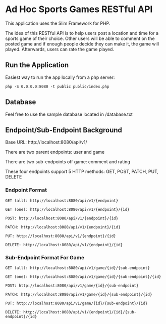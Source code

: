 # Ad Hoc Sports Games RESTful API

This application uses the Slim Framework for PHP.

The idea of this RESTful API is to help users post a location and time for a sports game of their choice.  Other users will be able to comment on the posted game and if enough people decide they can make it, the game will played.  Afterwards, users can rate the game played.

## Run the Application

Easiest way to run the app locally from a php server:

    php -S 0.0.0.0:8080 -t public public/index.php
    
## Database

Feel free to use the sample database located in /database.txt

## Endpoint/Sub-Endpoint Background

Base URL: http://localhost:8080/api/v1/

There are two parent endpoints: user and game

There are two sub-endpoints off game: comment and rating

These four endpoints support 5 HTTP methods: GET, POST, PATCH, PUT, DELETE

### Endpoint Format

    GET (all): http://localhost:8080/api/v1/{endpoint}

    GET (one): http://localhost:8080/api/v1/{endpoint}/{id}

    POST: http://localhost:8080/api/v1/{endpoint}/{id}

    PATCH: http://localhost:8080/api/v1/{endpoint}/{id}

    PUT: http://localhost:8080/api/v1/{endpoint}/{id}

    DELETE: http://localhost:8080/api/v1/{endpoint}/{id}

### Sub-Endpoint Format For Game

    GET (all): http://localhost:8080/api/v1/game/{id}/{sub-endpoint}

    GET (one): http://localhost:8080/api/v1/game/{id}/{sub-endpoint}/{id}

    POST: http://localhost:8080/api/v1/game/{id}/{sub-endpoint}

    PATCH: http://localhost:8080/api/v1/game/{id}/{sub-endpoint}/{id}

    PUT: http://localhost:8080/api/v1/game/{id}/{sub-endpoint}/{id}

    DELETE: http://localhost:8080/api/v1/{endpoint}/{id}/{sub-endpoint}/{id}
